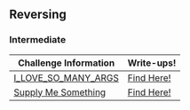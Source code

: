 ## Reversing

### Intermediate
| Challenge Information | Write-ups! |
|----------------|----------------|
| [I_LOVE_SO_MANY_ARGS](https://github.com/Hacktoberfest-Nepal/Hacktoberfest_CTF/tree/master/Challenges/Reversing/Intermediate/I_LOVE_SO_MANY_ARGS) | [Find Here!](https://github.com/Hacktoberfest-Nepal/Hacktoberfest_CTF/tree/master/Writeups/Reversing/Intermediate/I_LOVE_SO_MANY_ARGS) |
| [Supply Me Something](https://github.com/Hacktoberfest-Nepal/Hacktoberfest_CTF/tree/master/Challenges/Reversing/Intermediate/Supply%20Me%20Something) | [Find Here!](https://github.com/Hacktoberfest-Nepal/Hacktoberfest_CTF/tree/master/Writeups/Reversing/Intermediate/Supply%20Me%20Something) |
